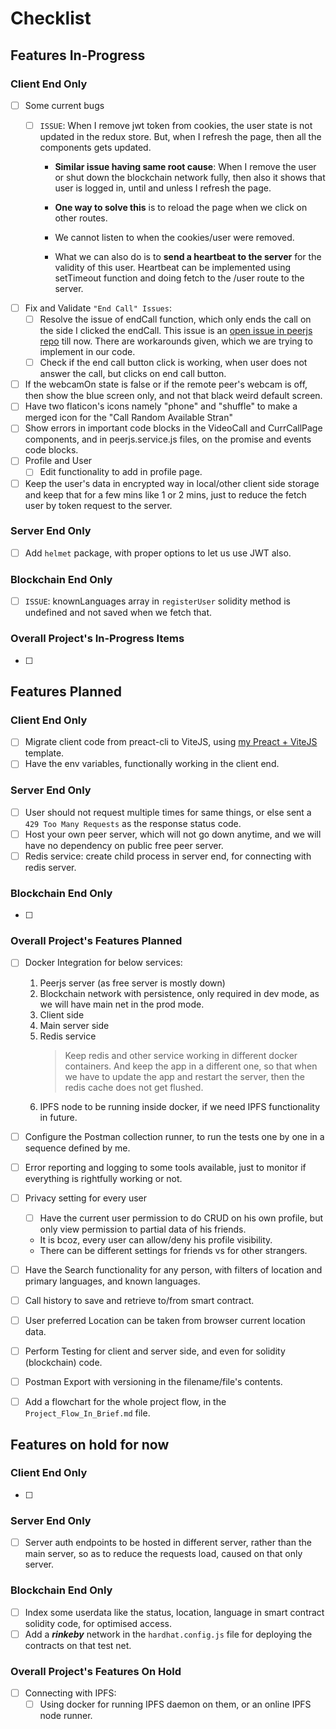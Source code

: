 # Checklist

## Features In-Progress

### Client End Only

- [ ] Some current bugs
  - [ ] `ISSUE`: When I remove jwt token from cookies, the user state is not updated in the redux store. But, when I refresh the page, then all the components gets updated.

    - **Similar issue having same root cause**: When I remove the user or shut down the blockchain network fully, then also it shows that user is logged in, until and unless I refresh the page.

    - **One way to solve this** is to reload the page when we click on other routes.

    - We cannot listen to when the cookies/user were removed.

    - What we can also do is to **send a heartbeat to the server** for the validity of this user. Heartbeat can be implemented using setTimeout function and doing fetch to the /user route to the server.
  
- [ ] Fix and Validate `"End Call" Issues`: 
  - [ ] Resolve the issue of endCall function, which only ends the call on the side I clicked the endCall.
    This issue is an [open issue in peerjs repo](https://github.com/peers/peerjs/issues/636) till now. 
    There are workarounds given, which we are trying to implement in our code. 
  - [ ] Check if the end call button click is working, when user does not answer the call, but clicks on end call button.

- [ ] If the webcamOn state is false or if the remote peer's webcam is off, then show the blue screen only, and not that black weird default screen.
- [ ] Have two flaticon's icons namely "phone" and "shuffle" to make a merged icon for the "Call Random Available Stran"
- [ ] Show errors in important code blocks in the VideoCall and CurrCallPage components, and in peerjs.service.js files, on the promise and events code blocks.
- [ ] Profile and User
  - [ ] Edit functionality to add in profile page.

- [ ] Keep the user's data in encrypted way in local/other client side storage and keep that for a few mins like 1 or 2 mins, just to reduce the fetch user by token request to the server.

### Server End Only

- [ ] Add `helmet` package, with proper options to let us use JWT also.

### Blockchain End Only

- [ ] `ISSUE`: knownLanguages array in `registerUser` solidity method is undefined and not saved when we fetch that.

### Overall Project's In-Progress Items

- [ ] 

## Features Planned

### Client End Only

- [ ] Migrate client code from preact-cli to ViteJS, using [my Preact + ViteJS](https://github.com/gouravkhator/previte) template.
- [ ] Have the env variables, functionally working in the client end.

### Server End Only

- [ ] User should not request multiple times for same things, or else sent a `429 Too Many Requests` as the response status code.
- [ ] Host your own peer server, which will not go down anytime, and we will have no dependency on public free peer server.
- [ ] Redis service: create child process in server end, for connecting with redis server.

### Blockchain End Only

- [ ] 

### Overall Project's Features Planned

- [ ] Docker Integration for below services:
  1. Peerjs server (as free server is mostly down)
  2. Blockchain network with persistence, only required in dev mode, as we will have main net in the prod mode.
  3. Client side
  4. Main server side
  5. Redis service
      > Keep redis and other service working in different docker containers.
      And keep the app in a different one, so that when we have to update the app and restart the server, then the redis cache does not get flushed.
  6. IPFS node to be running inside docker, if we need IPFS functionality in future.

- [ ] Configure the Postman collection runner, to run the tests one by one in a sequence defined by me.
- [ ] Error reporting and logging to some tools available, just to monitor if everything is rightfully working or not.
- [ ] Privacy setting for every user
  - [ ] Have the current user permission to do CRUD on his own profile, but only view permission to partial data of his friends.
  - It is bcoz, every user can allow/deny his profile visibility.
  - There can be different settings for friends vs for other strangers.
  
- [ ] Have the Search functionality for any person, with filters of location and primary languages, and known languages.
- [ ] Call history to save and retrieve to/from smart contract.
- [ ] User preferred Location can be taken from browser current location data.
- [ ] Perform Testing for client and server side, and even for solidity (blockchain) code.
- [ ] Postman Export with versioning in the filename/file's contents.
- [ ] Add a flowchart for the whole project flow, in the `Project_Flow_In_Brief.md` file.

## Features on hold for now

### Client End Only

- [ ] 

### Server End Only

- [ ] Server auth endpoints to be hosted in different server, rather than the main server, so as to reduce the requests load, caused on that only server.

### Blockchain End Only

- [ ] Index some userdata like the status, location, language in smart contract solidity code, for optimised access.
- [ ] Add a ***rinkeby*** network in the `hardhat.config.js` file for deploying the contracts on that test net.

### Overall Project's Features On Hold

- [ ] Connecting with IPFS:
  - [ ] Using docker for running IPFS daemon on them, or an online IPFS node runner.

